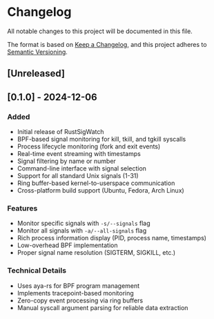# Changelog

All notable changes to this project will be documented in this file.

The format is based on [Keep a Changelog](https://keepachangelog.com/en/1.0.0/),
and this project adheres to [Semantic Versioning](https://semver.org/spec/v2.0.0.html).

## [Unreleased]

## [0.1.0] - 2024-12-06

### Added
- Initial release of RustSigWatch
- BPF-based signal monitoring for kill, tkill, and tgkill syscalls
- Process lifecycle monitoring (fork and exit events)
- Real-time event streaming with timestamps
- Signal filtering by name or number
- Command-line interface with signal selection
- Support for all standard Unix signals (1-31)
- Ring buffer-based kernel-to-userspace communication
- Cross-platform build support (Ubuntu, Fedora, Arch Linux)

### Features
- Monitor specific signals with `-s/--signals` flag
- Monitor all signals with `-a/--all-signals` flag
- Rich process information display (PID, process name, timestamps)
- Low-overhead BPF implementation
- Proper signal name resolution (SIGTERM, SIGKILL, etc.)

### Technical Details
- Uses aya-rs for BPF program management
- Implements tracepoint-based monitoring
- Zero-copy event processing via ring buffers
- Manual syscall argument parsing for reliable data extraction